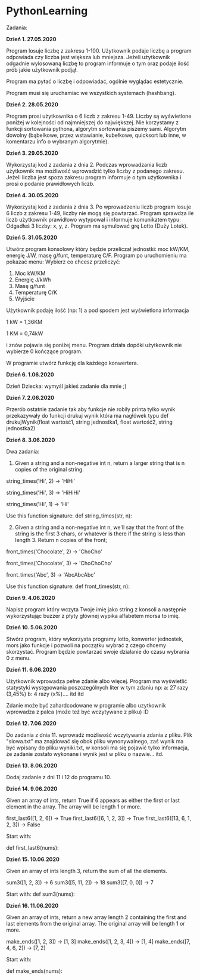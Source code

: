 # PythonLearning

Zadania:

**Dzień 1. 27.05.2020**

Program losuje liczbę z zakresu 1-100. Użytkownik podaje liczbę a program odpowiada czy liczba jest większa lub mniejsza. Jeżeli użytkownik odgadnie wylosowaną liczbę to program informuje o tym oraz podaje ilość prób jakie użytkownik podjął.

Program ma pytać o liczbę i odpowiadać, ogólnie wyglądac estetycznie.

Program musi się uruchamiac we wszystkich systemach (hashbang).

**Dzień 2. 28.05.2020**

Program prosi użytkownika o 6 liczb z zakresu 1-49. Liczby są wyświetlone poniżej w kolejności od najmniejszej do największej. Nie korzystamy z funkcji sortowania pythona, algorytm sortowania piszemy sami. Algorytm dowolny (bąbelkowe, przez wstawianie, kubełkowe, quicksort lub inne, w komentarzu info o wybranym algorytmie).

**Dzień 3. 29.05.2020**

Wykorzystaj kod z zadania z dnia 2. Podczas wprowadzania liczb użytkownik ma możliwość wprowadzić tylko liczby z podanego zakresu. Jeżeli liczba jest spoza zakresu program informuje o tym użytkownika i prosi o podanie prawidłowych liczb.

**Dzień 4. 30.05.2020**

Wykorzystaj kod z zadania z dnia 3. Po wprowadzeniu liczb program losuje 6 liczb z zakresu 1-49, liczby nie mogą się powtarzać. Program sprawdza ile liczb użytkownik prawidłowo wytypował i informuje komunikatem typu: Odgadłeś 3 liczby: x, y, z. Program ma symulować grę Lotto (Duży Lotek).

**Dzień 5. 31.05.2020**

Utwórz program konsolowy który będzie przeliczał jednostki: moc kW/KM, energię J/W, masę g/funt, temperaturę C/F.
Program po uruchomieniu ma pokazać menu:
Wybierz co chcesz przeliczyć:
1. Moc kW/KM
2. Energię J/kWh
3. Masę g/funt
4. Temperaturę C/K
0. Wyjście

Użytkownik podaję ilość (np: 1) a pod spodem jest wyświetlona informacja

1 kW = 1,36KM

1 KM = 0,74kW

i znów pojawia się poniżej menu. Program działa dopóki użytkownik nie wybierze 0 kończące program.

W programie utwórz funkcję dla każdego konwertera.

**Dzień 6. 1.06.2020**

Dzień Dziecka: wymyśl jakieś zadanie dla mnie ;)

**Dzień 7. 2.06.2020**

Przerób ostatnie zadanie tak aby funkcje nie robiły printa tylko wynik przekazywały do funkcji drukuj wynik która ma nagłówek typu def drukujWynik(float wartość1, string jednostka1, float wartość2, string jednostka2)

**Dzień 8. 3.06.2020**

Dwa zadania:
1. Given a string and a non-negative int n, return a larger string that is n copies of the original string.

string_times('Hi', 2) → 'HiHi'

string_times('Hi', 3) → 'HiHiHi'

string_times('Hi', 1) → 'Hi'

Use this function signature:
def string_times(str, n):

2. Given a string and a non-negative int n, we'll say that the front of the string is the first 3 chars, or whatever is there if the string is less than length 3. Return n copies of the front;

front_times('Chocolate', 2) → 'ChoCho'

front_times('Chocolate', 3) → 'ChoChoCho'

front_times('Abc', 3) → 'AbcAbcAbc'

Use this function signature:
def front_times(str, n):

**Dzień 9. 4.06.2020**

Napisz program który wczyta Twoje imię jako string z konsoli a następnie wykorzystując buzzer z płyty głównej wypika alfabetem morsa to imię.

**Dzień 10. 5.06.2020**

Stwórz program, który wykorzysta programy lotto, konwerter jednostek, mors jako funkcje i pozwoli na początku wybrać z czego chcemy skorzystać. Program będzie powtarzać swoje działanie do czasu wybrania 0 z menu.

**Dzień 11. 6.06.2020**

Użytkownik wprowadza pełne zdanie albo więcej. Program ma wyświetlić statystyki występowania poszczególnych liter w tym zdaniu np:
a: 27 razy (3,45%)
b: 4 razy (x%).... itd itd

Zdanie może być zahardcodowane w programie albo uzytkownik wprowadza z palca (może też być wczytywane z pliku) :D

**Dzień 12. 7.06.2020**

Do zadania z dnia 11. wprowadź możliwość wczytywania zdania z pliku. Plik "slowa.txt" ma znajdować się obok pliku wynonywalnego, zaś wynik ma być wpisany do pliku wyniki.txt, w konsoli ma się pojawić tylko informacja, że zadanie zostało wykonane i wynik jest w pliku o nazwie... itd.

**Dzień 13. 8.06.2020**

Dodaj zadanie z dni 11 i 12 do programu 10.

**Dzień 14. 9.06.2020**

Given an array of ints, return True if 6 appears as either the first or last element in the array. The array will be length 1 or more.

first_last6([1, 2, 6]) → True
first_last6([6, 1, 2, 3]) → True
first_last6([13, 6, 1, 2, 3]) → False

Start with:

def first_last6(nums):

**Dzień 15. 10.06.2020**

Given an array of ints length 3, return the sum of all the elements.

sum3([1, 2, 3]) → 6
sum3([5, 11, 2]) → 18
sum3([7, 0, 0]) → 7

Start with:
def sum3(nums):

**Dzień 16. 11.06.2020**

Given an array of ints, return a new array length 2 containing the first and last elements from the original array. The original array will be length 1 or more.

make_ends([1, 2, 3]) → [1, 3]
make_ends([1, 2, 3, 4]) → [1, 4]
make_ends([7, 4, 6, 2]) → [7, 2]

Start with:

def make_ends(nums):
